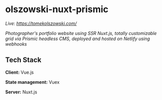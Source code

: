 # olszowski-nuxt-prismic

*Live: https://tomekolszowski.com/*

*Photographer's portfolio website using SSR Nuxt.js, totally customizable grid via Prismic headless CMS, deployed and hosted on Netlify using webhooks*
## Tech Stack

**Client:** Vue.js

**State management:** Vuex

**Server:** Nuxt.js
